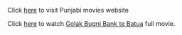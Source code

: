 Click [here](http://punjabipollywood.com/) to visit Punjabi movies website


Click [here](https://www.youtube.com/watch?v=l7E0kTvARsA) to watch [Golak Bugni Bank te Batua](https://www.youtube.com/watch?v=l7E0kTvARsA) full movie.